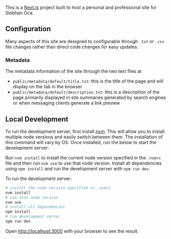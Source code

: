 This is a [Next.js](https://nextjs.org) project built to host a personal and professional site for Siobhan Oca.

## Configuration

Many aspects of this site are designed to configurable through `.txt` or `.csv` file changes rather than direct code changes for easy updates.

### Metadata

The metadata information of the site through the two text files at
- `public/metadata/default/title.txt`: this is the title of the page and will display on the tab in the browser
- `public/metadata/default/description.txt`: this is a description of the page primarily displayed in site summaries generated by search engines or when messaging clients generate a link preview

## Local Development

To run the development server, first install [nvm](https://github.com/nvm-sh/nvm). This will allow you to install multiple node versions and easily switch between them. The installation of this command will vary by OS. Once installed, run the below to start the development server:


Run `nvm install` to install the current node version specified in the `.nvmrc` file and then run `nvm use` to use that node version. Install all dependencies using `npm install` and run the development server with `npm run dev`.

To run the development server:

```bash
# install the node version specified in .nvmrc
nvm install
# use that node version
nvm use
# install all dependencies
npm install
# run development server
npm run dev
```

Open [http://localhost:3000](http://localhost:3000) with your browser to see the result.